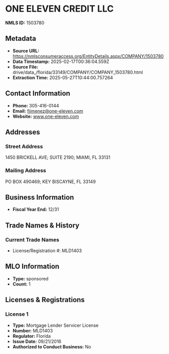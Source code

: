 # ONE ELEVEN CREDIT LLC

**NMLS ID:** 1503780

## Metadata
- **Source URL:** https://nmlsconsumeraccess.org/EntityDetails.aspx/COMPANY/1503780
- **Data Timestamp:** 2025-02-17T00:36:04.559Z
- **Source File:** drive/data_/florida/33149/COMPANY/COMPANY_1503780.html
- **Extraction Time:** 2025-05-27T10:44:00.757264

## Contact Information
- **Phone:** 305-416-0144
- **Email:** fjimenez@one-eleven.com
- **Website:** www.one-eleven.com

## Addresses
### Street Address
1450 BRICKELL AVE; SUITE 2190; MIAMI, FL 33131

### Mailing Address
PO BOX 490469; KEY BISCAYNE, FL 33149

## Business Information
- **Fiscal Year End:** 12/31

## Trade Names & History
### Current Trade Names
- License/Registration #: MLD1403

## MLO Information
- **Type:** sponsored
- **Count:** 1

## Licenses & Registrations

### License 1
- **Type:** Mortgage Lender Servicer License
- **Number:** MLD1403
- **Regulator:** Florida
- **Issue Date:** 09/21/2016
- **Authorized to Conduct Business:** No
